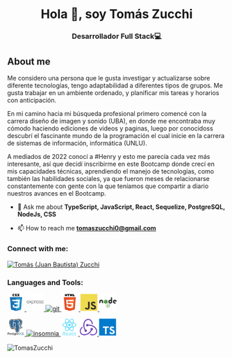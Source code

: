 <h1 align="center">Hola 👋, soy Tomás Zucchi</h1>
<h3 align="center">Desarrollador Full Stack💻</h3>

## About me

Me considero una persona que le gusta investigar y actualizarse sobre diferente tecnologías, tengo adaptabilidad a diferentes tipos de grupos. Me gusta trabajar en un ambiente ordenado, y planificar mis tareas y horarios con anticipación.

En mi camino hacia mi búsqueda profesional primero comencé con la carrera diseño de imagen y sonido (UBA), en donde me encontraba muy cómodo haciendo ediciones de videos y paginas, luego por conocidoss descubrí el fascinante mundo de la programación el cual inicie en la carrera de sistemas de información, informática (UNLU).

A mediados de 2022 conocí a #Henry y esto me parecía cada vez más interesante, así que decidí inscribirme en este Bootcamp donde crecí en mis capacidades técnicas, aprendiendo el manejo de tecnologías, como también las habilidades sociales, ya que fueron meses de relacionarse constantemente con gente con la que teníamos que compartir a diario nuestros avances en el Bootcamp.

- 💬 Ask me about **TypeScript, JavaScript, React, Sequelize, PostgreSQL, NodeJs, CSS**

- 📫 How to reach me **tomaszucchi0@gmail.com**

<h3 align="left">Connect with me:</h3>
<p align="left">
<a href="https://www.linkedin.com/in/tom%C3%A1s-zucchi-276792255" target="_blank"><img align="center" src="https://raw.githubusercontent.com/rahuldkjain/github-profile-readme-generator/master/src/images/icons/Social/linked-in-alt.svg" alt="Tomás (Juan Bautista) Zucchi" height="30" width="40" /></a>

<h3 align="left">Languages and Tools:</h3>
<div align="left">
  <a href="https://www.w3schools.com/css/" target="_blank" rel="noreferrer"> <img src="https://raw.githubusercontent.com/devicons/devicon/master/icons/css3/css3-original-wordmark.svg" alt="css3" width="40" height="40"/> </a>
  <a href="https://expressjs.com" target="_blank" rel="noreferrer"> <img src="https://raw.githubusercontent.com/devicons/devicon/master/icons/express/express-original-wordmark.svg" alt="express" width="40" height="40"/> </a>
  <a href="https://git-scm.com/" target="_blank" rel="noreferrer"> <img src="https://www.vectorlogo.zone/logos/git-scm/git-scm-icon.svg" alt="git" width="40" height="40"/> </a>
  <a href="https://www.w3.org/html/" target="_blank" rel="noreferrer"> <img src="https://raw.githubusercontent.com/devicons/devicon/master/icons/html5/html5-original-wordmark.svg" alt="html5" width="40" height="40"/> </a>
  <a href="https://developer.mozilla.org/en-US/docs/Web/JavaScript" target="_blank" rel="noreferrer"> <img src="https://raw.githubusercontent.com/devicons/devicon/master/icons/javascript/javascript-original.svg" alt="javascript" width="40" height="40"/> </a>
  <a href="https://nodejs.org" target="_blank" rel="noreferrer"> <img src="https://raw.githubusercontent.com/devicons/devicon/master/icons/nodejs/nodejs-original-wordmark.svg" alt="nodejs" width="40" height="40"/> </a>
  
  <a href="https://www.postgresql.org" target="_blank" rel="noreferrer"> <img src="https://raw.githubusercontent.com/devicons/devicon/master/icons/postgresql/postgresql-original-wordmark.svg" alt="postgresql" width="40" height="40"/> </a>
  <a href="https://insomnia.rest/download" target="_blank" rel="noreferrer">
    <img src="https://lh3.googleusercontent.com/ONRQKZxC7n9EzNmI54NcZkNOEPuBIObYwerVNb6AIVUQfW8hbMM9t3_Fnf0gbaWbEyJ-=s85" alt="insomnia" width="40" height="40"/>
  </a>
  <a href="https://reactjs.org/" target="_blank" rel="noreferrer"> <img src="https://raw.githubusercontent.com/devicons/devicon/master/icons/react/react-original-wordmark.svg" alt="react" width="40" height="40"/> </a>
  <a href="https://redux.js.org" target="_blank" rel="noreferrer"> <img src="https://raw.githubusercontent.com/devicons/devicon/master/icons/redux/redux-original.svg" alt="redux" width="40" height="40"/> </a>
  <a href="https://www.typescriptlang.org/" target="_blank" rel="noreferrer"> <img src="https://raw.githubusercontent.com/devicons/devicon/master/icons/typescript/typescript-original.svg" alt="typescript" width="40" height="40"/> </a>
</div>

<p><img align="center" src="https://github-readme-stats.vercel.app/api/top-langs?username=TomasZucchi&show_icons=true&locale=en&layout=compact&token=${process.env.PAT}" alt="TomasZucchi" /></p>

<!--
**TomasZucchi/TomasZucchi** is a ✨ _special_ ✨ repository because its `README.md` (this file) appears on your GitHub profile.

Here are some ideas to get you started:

- 🔭 I’m currently working on ...
- 🌱 I’m currently learning ...
- 👯 I’m looking to collaborate on ...
- 🤔 I’m looking for help with ...
- 💬 Ask me about ...
- 📫 How to reach me: ...
- 😄 Pronouns: ...
- ⚡ Fun fact: ...
-->
